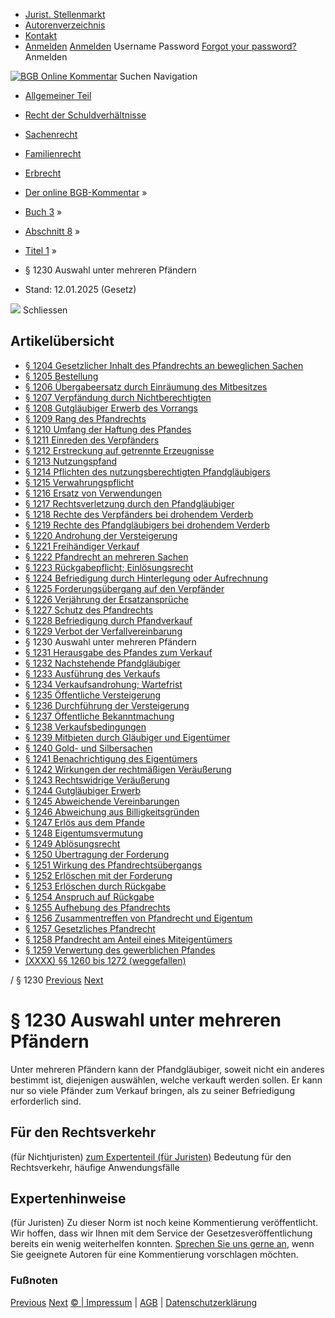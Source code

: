   * [Jurist. Stellenmarkt](https://bgb.kommentar.de/Buch-3/Abschnitt-8/Titel-1/</job-board> "Jurist. Stellenmarkt")
  * [Autorenverzeichnis](https://bgb.kommentar.de/Buch-3/Abschnitt-8/Titel-1/</Autorenverzeichnis> "Autorenverzeichnis")
  * [Kontakt](https://bgb.kommentar.de/Buch-3/Abschnitt-8/Titel-1/</Kontakt>)
  * [Anmelden](https://bgb.kommentar.de/Buch-3/Abschnitt-8/Titel-1/<#login> "show login form") [Anmelden](https://bgb.kommentar.de/Buch-3/Abschnitt-8/Titel-1/<#> "hide login form") Username Password
[Forgot your password?](https://bgb.kommentar.de/Buch-3/Abschnitt-8/Titel-1/</user/forgotpassword>) Anmelden 


[![BGB Online Kommentar](https://bgb.kommentar.de/extension/bgb/design/bgb/images/logo.png)](https://bgb.kommentar.de/Buch-3/Abschnitt-8/Titel-1/</> "BGB Online Kommentar")
Suchen
Navigation
  * [Allgemeiner Teil](https://bgb.kommentar.de/Buch-3/Abschnitt-8/Titel-1/</Buch-1>)
  * [Recht der Schuldverhältnisse](https://bgb.kommentar.de/Buch-3/Abschnitt-8/Titel-1/</Buch-2>)
  * [Sachenrecht](https://bgb.kommentar.de/Buch-3/Abschnitt-8/Titel-1/</Buch-3>)
  * [Familienrecht](https://bgb.kommentar.de/Buch-3/Abschnitt-8/Titel-1/</Buch-4>)
  * [Erbrecht](https://bgb.kommentar.de/Buch-3/Abschnitt-8/Titel-1/</Buch-5>)


  * [Der online BGB-Kommentar](https://bgb.kommentar.de/Buch-3/Abschnitt-8/Titel-1/</>) »
  * [Buch 3](https://bgb.kommentar.de/Buch-3/Abschnitt-8/Titel-1/</Buch-3>) »
  * [Abschnitt 8](https://bgb.kommentar.de/Buch-3/Abschnitt-8/Titel-1/</Buch-3/Abschnitt-8>) »
  * [Titel 1](https://bgb.kommentar.de/Buch-3/Abschnitt-8/Titel-1/</Buch-3/Abschnitt-8/Titel-1>) »
  * § 1230 Auswahl unter mehreren Pfändern 
  * Stand: 12.01.2025 (Gesetz) 


![](https://vg01.met.vgwort.de/na/1c9909529ead4f509072c06d9081a7d5)
Schliessen 
## Artikelübersicht
  * [ § 1204 Gesetzlicher Inhalt des Pfandrechts an beweglichen Sachen ](https://bgb.kommentar.de/Buch-3/Abschnitt-8/Titel-1/</Buch-3/Abschnitt-8/Titel-1/Gesetzlicher-Inhalt-des-Pfandrechts-an-beweglichen-Sachen>)
  * [ § 1205 Bestellung ](https://bgb.kommentar.de/Buch-3/Abschnitt-8/Titel-1/</Buch-3/Abschnitt-8/Titel-1/Bestellung>)
  * [ § 1206 Übergabeersatz durch Einräumung des Mitbesitzes ](https://bgb.kommentar.de/Buch-3/Abschnitt-8/Titel-1/</Buch-3/Abschnitt-8/Titel-1/Uebergabeersatz-durch-Einraeumung-des-Mitbesitzes>)
  * [ § 1207 Verpfändung durch Nichtberechtigten ](https://bgb.kommentar.de/Buch-3/Abschnitt-8/Titel-1/</Buch-3/Abschnitt-8/Titel-1/Verpfaendung-durch-Nichtberechtigten>)
  * [ § 1208 Gutgläubiger Erwerb des Vorrangs ](https://bgb.kommentar.de/Buch-3/Abschnitt-8/Titel-1/</Buch-3/Abschnitt-8/Titel-1/Gutglaeubiger-Erwerb-des-Vorrangs>)
  * [ § 1209 Rang des Pfandrechts ](https://bgb.kommentar.de/Buch-3/Abschnitt-8/Titel-1/</Buch-3/Abschnitt-8/Titel-1/Rang-des-Pfandrechts>)
  * [ § 1210 Umfang der Haftung des Pfandes ](https://bgb.kommentar.de/Buch-3/Abschnitt-8/Titel-1/</Buch-3/Abschnitt-8/Titel-1/Umfang-der-Haftung-des-Pfandes>)
  * [ § 1211 Einreden des Verpfänders ](https://bgb.kommentar.de/Buch-3/Abschnitt-8/Titel-1/</Buch-3/Abschnitt-8/Titel-1/Einreden-des-Verpfaenders>)
  * [ § 1212 Erstreckung auf getrennte Erzeugnisse ](https://bgb.kommentar.de/Buch-3/Abschnitt-8/Titel-1/</Buch-3/Abschnitt-8/Titel-1/Erstreckung-auf-getrennte-Erzeugnisse>)
  * [ § 1213 Nutzungspfand ](https://bgb.kommentar.de/Buch-3/Abschnitt-8/Titel-1/</Buch-3/Abschnitt-8/Titel-1/Nutzungspfand>)
  * [ § 1214 Pflichten des nutzungsberechtigten Pfandgläubigers ](https://bgb.kommentar.de/Buch-3/Abschnitt-8/Titel-1/</Buch-3/Abschnitt-8/Titel-1/Pflichten-des-nutzungsberechtigten-Pfandglaeubigers>)
  * [ § 1215 Verwahrungspflicht ](https://bgb.kommentar.de/Buch-3/Abschnitt-8/Titel-1/</Buch-3/Abschnitt-8/Titel-1/Verwahrungspflicht>)
  * [ § 1216 Ersatz von Verwendungen ](https://bgb.kommentar.de/Buch-3/Abschnitt-8/Titel-1/</Buch-3/Abschnitt-8/Titel-1/Ersatz-von-Verwendungen>)
  * [ § 1217 Rechtsverletzung durch den Pfandgläubiger ](https://bgb.kommentar.de/Buch-3/Abschnitt-8/Titel-1/</Buch-3/Abschnitt-8/Titel-1/Rechtsverletzung-durch-den-Pfandglaeubiger>)
  * [ § 1218 Rechte des Verpfänders bei drohendem Verderb ](https://bgb.kommentar.de/Buch-3/Abschnitt-8/Titel-1/</Buch-3/Abschnitt-8/Titel-1/Rechte-des-Verpfaenders-bei-drohendem-Verderb>)
  * [ § 1219 Rechte des Pfandgläubigers bei drohendem Verderb ](https://bgb.kommentar.de/Buch-3/Abschnitt-8/Titel-1/</Buch-3/Abschnitt-8/Titel-1/Rechte-des-Pfandglaeubigers-bei-drohendem-Verderb>)
  * [ § 1220 Androhung der Versteigerung ](https://bgb.kommentar.de/Buch-3/Abschnitt-8/Titel-1/</Buch-3/Abschnitt-8/Titel-1/Androhung-der-Versteigerung>)
  * [ § 1221 Freihändiger Verkauf ](https://bgb.kommentar.de/Buch-3/Abschnitt-8/Titel-1/</Buch-3/Abschnitt-8/Titel-1/Freihaendiger-Verkauf>)
  * [ § 1222 Pfandrecht an mehreren Sachen ](https://bgb.kommentar.de/Buch-3/Abschnitt-8/Titel-1/</Buch-3/Abschnitt-8/Titel-1/Pfandrecht-an-mehreren-Sachen>)
  * [ § 1223 Rückgabepflicht; Einlösungsrecht ](https://bgb.kommentar.de/Buch-3/Abschnitt-8/Titel-1/</Buch-3/Abschnitt-8/Titel-1/Rueckgabepflicht-Einloesungsrecht>)
  * [ § 1224 Befriedigung durch Hinterlegung oder Aufrechnung ](https://bgb.kommentar.de/Buch-3/Abschnitt-8/Titel-1/</Buch-3/Abschnitt-8/Titel-1/Befriedigung-durch-Hinterlegung-oder-Aufrechnung>)
  * [ § 1225 Forderungsübergang auf den Verpfänder ](https://bgb.kommentar.de/Buch-3/Abschnitt-8/Titel-1/</Buch-3/Abschnitt-8/Titel-1/Forderungsuebergang-auf-den-Verpfaender>)
  * [ § 1226 Verjährung der Ersatzansprüche ](https://bgb.kommentar.de/Buch-3/Abschnitt-8/Titel-1/</Buch-3/Abschnitt-8/Titel-1/Verjaehrung-der-Ersatzansprueche>)
  * [ § 1227 Schutz des Pfandrechts ](https://bgb.kommentar.de/Buch-3/Abschnitt-8/Titel-1/</Buch-3/Abschnitt-8/Titel-1/Schutz-des-Pfandrechts>)
  * [ § 1228 Befriedigung durch Pfandverkauf ](https://bgb.kommentar.de/Buch-3/Abschnitt-8/Titel-1/</Buch-3/Abschnitt-8/Titel-1/Befriedigung-durch-Pfandverkauf>)
  * [ § 1229 Verbot der Verfallvereinbarung ](https://bgb.kommentar.de/Buch-3/Abschnitt-8/Titel-1/</Buch-3/Abschnitt-8/Titel-1/Verbot-der-Verfallvereinbarung>)
  * § 1230 Auswahl unter mehreren Pfändern 
  * [ § 1231 Herausgabe des Pfandes zum Verkauf ](https://bgb.kommentar.de/Buch-3/Abschnitt-8/Titel-1/</Buch-3/Abschnitt-8/Titel-1/Herausgabe-des-Pfandes-zum-Verkauf>)
  * [ § 1232 Nachstehende Pfandgläubiger ](https://bgb.kommentar.de/Buch-3/Abschnitt-8/Titel-1/</Buch-3/Abschnitt-8/Titel-1/Nachstehende-Pfandglaeubiger>)
  * [ § 1233 Ausführung des Verkaufs ](https://bgb.kommentar.de/Buch-3/Abschnitt-8/Titel-1/</Buch-3/Abschnitt-8/Titel-1/Ausfuehrung-des-Verkaufs>)
  * [ § 1234 Verkaufsandrohung; Wartefrist ](https://bgb.kommentar.de/Buch-3/Abschnitt-8/Titel-1/</Buch-3/Abschnitt-8/Titel-1/Verkaufsandrohung-Wartefrist>)
  * [ § 1235 Öffentliche Versteigerung ](https://bgb.kommentar.de/Buch-3/Abschnitt-8/Titel-1/</Buch-3/Abschnitt-8/Titel-1/Oeffentliche-Versteigerung>)
  * [ § 1236 Durchführung der Versteigerung ](https://bgb.kommentar.de/Buch-3/Abschnitt-8/Titel-1/</Buch-3/Abschnitt-8/Titel-1/Durchfuehrung-der-Versteigerung>)
  * [ § 1237 Öffentliche Bekanntmachung ](https://bgb.kommentar.de/Buch-3/Abschnitt-8/Titel-1/</Buch-3/Abschnitt-8/Titel-1/Oeffentliche-Bekanntmachung>)
  * [ § 1238 Verkaufsbedingungen ](https://bgb.kommentar.de/Buch-3/Abschnitt-8/Titel-1/</Buch-3/Abschnitt-8/Titel-1/Verkaufsbedingungen>)
  * [ § 1239 Mitbieten durch Gläubiger und Eigentümer ](https://bgb.kommentar.de/Buch-3/Abschnitt-8/Titel-1/</Buch-3/Abschnitt-8/Titel-1/Mitbieten-durch-Glaeubiger-und-Eigentuemer>)
  * [ § 1240 Gold- und Silbersachen ](https://bgb.kommentar.de/Buch-3/Abschnitt-8/Titel-1/</Buch-3/Abschnitt-8/Titel-1/Gold-und-Silbersachen>)
  * [ § 1241 Benachrichtigung des Eigentümers ](https://bgb.kommentar.de/Buch-3/Abschnitt-8/Titel-1/</Buch-3/Abschnitt-8/Titel-1/Benachrichtigung-des-Eigentuemers>)
  * [ § 1242 Wirkungen der rechtmäßigen Veräußerung ](https://bgb.kommentar.de/Buch-3/Abschnitt-8/Titel-1/</Buch-3/Abschnitt-8/Titel-1/Wirkungen-der-rechtmaessigen-Veraeusserung>)
  * [ § 1243 Rechtswidrige Veräußerung ](https://bgb.kommentar.de/Buch-3/Abschnitt-8/Titel-1/</Buch-3/Abschnitt-8/Titel-1/Rechtswidrige-Veraeusserung>)
  * [ § 1244 Gutgläubiger Erwerb ](https://bgb.kommentar.de/Buch-3/Abschnitt-8/Titel-1/</Buch-3/Abschnitt-8/Titel-1/Gutglaeubiger-Erwerb>)
  * [ § 1245 Abweichende Vereinbarungen ](https://bgb.kommentar.de/Buch-3/Abschnitt-8/Titel-1/</Buch-3/Abschnitt-8/Titel-1/Abweichende-Vereinbarungen>)
  * [ § 1246 Abweichung aus Billigkeitsgründen ](https://bgb.kommentar.de/Buch-3/Abschnitt-8/Titel-1/</Buch-3/Abschnitt-8/Titel-1/Abweichung-aus-Billigkeitsgruenden>)
  * [ § 1247 Erlös aus dem Pfande ](https://bgb.kommentar.de/Buch-3/Abschnitt-8/Titel-1/</Buch-3/Abschnitt-8/Titel-1/Erloes-aus-dem-Pfande>)
  * [ § 1248 Eigentumsvermutung ](https://bgb.kommentar.de/Buch-3/Abschnitt-8/Titel-1/</Buch-3/Abschnitt-8/Titel-1/Eigentumsvermutung>)
  * [ § 1249 Ablösungsrecht ](https://bgb.kommentar.de/Buch-3/Abschnitt-8/Titel-1/</Buch-3/Abschnitt-8/Titel-1/Abloesungsrecht>)
  * [ § 1250 Übertragung der Forderung ](https://bgb.kommentar.de/Buch-3/Abschnitt-8/Titel-1/</Buch-3/Abschnitt-8/Titel-1/Uebertragung-der-Forderung>)
  * [ § 1251 Wirkung des Pfandrechtsübergangs ](https://bgb.kommentar.de/Buch-3/Abschnitt-8/Titel-1/</Buch-3/Abschnitt-8/Titel-1/Wirkung-des-Pfandrechtsuebergangs>)
  * [ § 1252 Erlöschen mit der Forderung ](https://bgb.kommentar.de/Buch-3/Abschnitt-8/Titel-1/</Buch-3/Abschnitt-8/Titel-1/Erloeschen-mit-der-Forderung>)
  * [ § 1253 Erlöschen durch Rückgabe ](https://bgb.kommentar.de/Buch-3/Abschnitt-8/Titel-1/</Buch-3/Abschnitt-8/Titel-1/Erloeschen-durch-Rueckgabe>)
  * [ § 1254 Anspruch auf Rückgabe ](https://bgb.kommentar.de/Buch-3/Abschnitt-8/Titel-1/</Buch-3/Abschnitt-8/Titel-1/Anspruch-auf-Rueckgabe>)
  * [ § 1255 Aufhebung des Pfandrechts ](https://bgb.kommentar.de/Buch-3/Abschnitt-8/Titel-1/</Buch-3/Abschnitt-8/Titel-1/Aufhebung-des-Pfandrechts>)
  * [ § 1256 Zusammentreffen von Pfandrecht und Eigentum ](https://bgb.kommentar.de/Buch-3/Abschnitt-8/Titel-1/</Buch-3/Abschnitt-8/Titel-1/Zusammentreffen-von-Pfandrecht-und-Eigentum>)
  * [ § 1257 Gesetzliches Pfandrecht ](https://bgb.kommentar.de/Buch-3/Abschnitt-8/Titel-1/</Buch-3/Abschnitt-8/Titel-1/Gesetzliches-Pfandrecht>)
  * [ § 1258 Pfandrecht am Anteil eines Miteigentümers ](https://bgb.kommentar.de/Buch-3/Abschnitt-8/Titel-1/</Buch-3/Abschnitt-8/Titel-1/Pfandrecht-am-Anteil-eines-Miteigentuemers>)
  * [ § 1259 Verwertung des gewerblichen Pfandes ](https://bgb.kommentar.de/Buch-3/Abschnitt-8/Titel-1/</Buch-3/Abschnitt-8/Titel-1/Verwertung-des-gewerblichen-Pfandes>)
  * [ (XXXX) §§ 1260 bis 1272 (weggefallen) ](https://bgb.kommentar.de/Buch-3/Abschnitt-8/Titel-1/</Buch-3/Abschnitt-8/Titel-1/weggefallen>)


/ § 1230 
[Previous](https://bgb.kommentar.de/Buch-3/Abschnitt-8/Titel-1/</Buch-3/Abschnitt-8/Titel-1/Verbot-der-Verfallvereinbarung> "§ 1229 Verbot der Verfallvereinbarung") [Next](https://bgb.kommentar.de/Buch-3/Abschnitt-8/Titel-1/</Buch-3/Abschnitt-8/Titel-1/Herausgabe-des-Pfandes-zum-Verkauf> "§ 1231 Herausgabe des Pfandes zum Verkauf")
# § 1230 Auswahl unter mehreren Pfändern
Unter mehreren Pfändern kann der Pfandgläubiger, soweit nicht ein anderes bestimmt ist, diejenigen auswählen, welche verkauft werden sollen. Er kann nur so viele Pfänder zum Verkauf bringen, als zu seiner Befriedigung erforderlich sind.
## Für den Rechtsverkehr 
(für Nichtjuristen)
[zum Expertenteil (für Juristen)](https://bgb.kommentar.de/Buch-3/Abschnitt-8/Titel-1/<#expertenhinweise>)
Bedeutung für den Rechtsverkehr, häufige Anwendungsfälle
## Expertenhinweise
(für Juristen)
Zu dieser Norm ist noch keine Kommentierung veröffentlicht. Wir hoffen, dass wir Ihnen mit dem Service der Gesetzesveröffentlichung bereits ein wenig weiterhelfen konnten. [Sprechen Sie uns gerne an](https://bgb.kommentar.de/Buch-3/Abschnitt-8/Titel-1/</Kontakt>), wenn Sie geeignete Autoren für eine Kommentierung vorschlagen möchten. 
### Fußnoten
[Previous](https://bgb.kommentar.de/Buch-3/Abschnitt-8/Titel-1/</Buch-3/Abschnitt-8/Titel-1/Verbot-der-Verfallvereinbarung> "§ 1229 Verbot der Verfallvereinbarung") [Next](https://bgb.kommentar.de/Buch-3/Abschnitt-8/Titel-1/</Buch-3/Abschnitt-8/Titel-1/Herausgabe-des-Pfandes-zum-Verkauf> "§ 1231 Herausgabe des Pfandes zum Verkauf")
[© | Impressum](https://bgb.kommentar.de/Buch-3/Abschnitt-8/Titel-1/</Kontakt>) | [AGB](https://bgb.kommentar.de/Buch-3/Abschnitt-8/Titel-1/</AGB>) | [Datenschutzerklärung](https://bgb.kommentar.de/Buch-3/Abschnitt-8/Titel-1/</Datenschutzerklaerung-fuer-Leser>)
